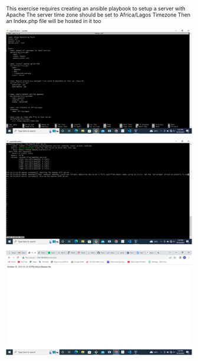 This exercise requires creating an ansible playbook to setup a server with Apache
The server time zone should be set to Africa/Lagos Timezone
Then an Index.php file will be hosted in it too


![Ansilbe_Playbook](playbook.png)

![Apache_Status](apache_status.png)

![Rendered_Page](page.png)